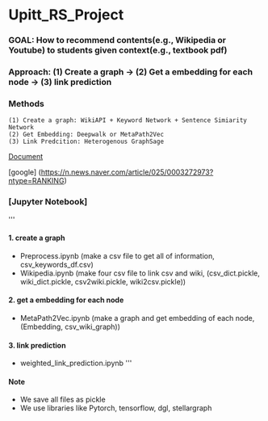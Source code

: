 # Upitt_RS_Project

  ### GOAL: How to recommend contents(e.g., Wikipedia or Youtube) to students given context(e.g., textbook pdf)

  ### Approach: (1) Create a graph -> (2) Get a embedding for each node -> (3) link prediction
  
  ### Methods
    (1) Create a graph: WikiAPI + Keyword Network + Sentence Simiarity Network
    (2) Get Embedding: Deepwalk or MetaPath2Vec
    (3) Link Predcition: Heterogenous GraphSage
   [Document](https://stellargraph.readthedocs.io/en/stable/demos/link-prediction/hinsage-link-prediction.html, "Link_Prediction")


[google] (https://n.news.naver.com/article/025/0003272973?ntype=RANKING)








### [Jupyter Notebook]
'''
#### 1. create a graph
* Preprocess.ipynb (make a csv file to get all of information, csv_keywords_df.csv)
* Wikipedia.ipynb (make four csv file to link csv and wiki, (csv_dict.pickle, wiki_dict.pickle, csv2wiki.pickle, wiki2csv.pickle))

#### 2. get a embedding for each node
* MetaPath2Vec.ipynb (make a graph and get embedding of each node, (Embedding, csv_wiki_graph))

#### 3. link prediction
* weighted_link_prediction.ipynb
'''

#### Note
* We save all files as pickle
* We use libraries like Pytorch, tensorflow, dgl, stellargraph
